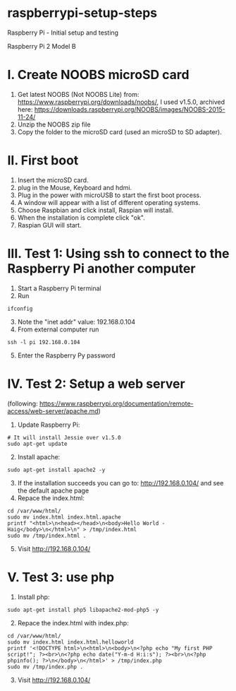 # raspberrypi-setup-steps
Raspberry Pi  - Initial setup and testing

Raspberry Pi 2 Model B

I. Create NOOBS microSD card
============================

   1. Get latest NOOBS (Not NOOBS Lite) from: https://www.raspberrypi.org/downloads/noobs/, I used v1.5.0, archived here: https://downloads.raspberrypi.org/NOOBS/images/NOOBS-2015-11-24/
   2. Unzip the NOOBS zip file
   3. Copy the folder to the microSD card (used an microSD to SD adapter).
   
II. First boot
==============

   1. Insert the microSD card.
   2. plug in the Mouse, Keyboard and hdmi.
   3. Plug in the power with microUSB to start the first boot process.
   4. A window will appear with a list of different operating systems.
   5. Choose Raspbian and click install, Raspian will install.
   6. When the installation is complete click "ok".
   7. Raspian GUI will start.

III. Test 1: Using ssh to connect to the Raspberry Pi another computer
======================================================================

   1. Start a Raspberry Pi terminal
   2. Run
```
ifconfig
```
   3. Note the "inet addr" value: 192.168.0.104
   4. From external computer run 
```
ssh -l pi 192.168.0.104
```
   5. Enter the Raspberry Py password

IV. Test 2: Setup a web server
==============================
(following: https://www.raspberrypi.org/documentation/remote-access/web-server/apache.md)
 
   1. Update Raspberry Pi:
```
# It will install Jessie over v1.5.0
sudo apt-get update 
```
   2. Install apache:
```
sudo apt-get install apache2 -y
```
   3. If the installation succeeds you can go to: http://192.168.0.104/ and see the default apache page
   4. Repace the index.html: 
```
cd /var/www/html/
sudo mv index.html index.html.apache
printf "<html>\n<head></head>\n<body>Hello World - Haig</body>\n</html>\n" > /tmp/index.html
sudo mv /tmp/index.html .
```
   5. Visit http://192.168.0.104/

V. Test 3: use php
==================

   1. Install php:
```
sudo apt-get install php5 libapache2-mod-php5 -y
```
   2. Repace the index.html with index.php:
```
cd /var/www/html/
sudo mv index.html index.html.helloworld
printf '<!DOCTYPE html>\n<html>\n<body>\n<?php echo "My first PHP script!"; ?><br>\n<?php echo date("Y-m-d H:i:s"); ?><br>\n<?php phpinfo(); ?>\n</body>\n</html>' > /tmp/index.php
sudo mv /tmp/index.php .
```
   3. Visit http://192.168.0.104/

